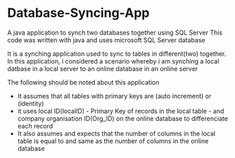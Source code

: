 # Database-Syncing-App

A java application to synch two databases together using SQL Server
This code was written with java and uses microsoft SQL Server database

It is a synching application used to sync to tables in different(two) together.
In this application, i considered a scenario whereby i am synching a local datbase in a local server to an online database in an online server

The following should be noted about this application 
* It assumes that all tables with primary keys are (auto increment) or (identity)
* it uses local ID(localID) - Primary Key of records in the local table - and company organisation ID(Org_ID) on the online database to differenciate each record
* It also assumes and expects that the number of columns in the local table is equal to and same as the number of columns in the online database
